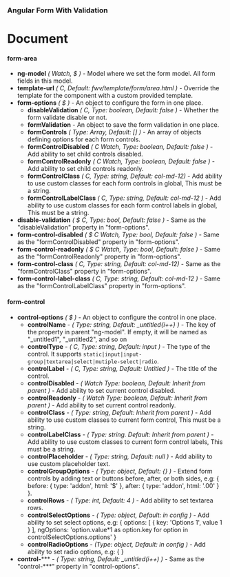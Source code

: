 ### Angular Form With Validation

# Document

#### form-area
* **ng-model** *( Watch, $ )* - Model where we set the form model. All form fields in this model. 
* **template-url** *( C, Default: fwv/template/form/area.html )* - Override the template for the component with a custom provided template.
* **form-options** *( $ )* - An object to configure the form in one place.
    * **disableValidation** *( C, Type: boolean, Default: false )* - Whether the form validate disable or not.
    * **formValidation** - An object to save the form validation in one place.
    * **formControls** *( Type: Array, Default: [] )* - An array of objects defining options for each form controls.
    * **formControlDisabled** *( C Watch, Type: boolean, Default: false )* - Add ability to set child controls disabled.
    * **formControlReadonly** *( C Watch, Type: boolean, Default: false )* - Add ability to set child controls readonly.
    * **formControlClass** *( C, Type: string, Default: col-md-12)* - Add ability to use custom classes for each form controls in global, This must be a string.
    * **formControlLabelClass** *( C, Type: string, Default: col-md-12 )* - Add ability to use custom classes for each form control labels in global, This must be a string.
* **disable-validation** *( $ C, Type: bool, Default: false )* - Same as the "disableValidation" property in "form-options".
* **form-control-disabled** *( $ C Watch, Type: bool, Default: false )* - Same as the "formControlDisabled" property in "form-options".
* **form-control-readonly** *( $ C Watch, Type: bool, Default: false )* - Same as the "formControlReadonly" property in "form-options".
* **form-control-class** *( C, Type: string, Default: col-md-12)* - Same as the "formControlClass" property in "form-options".
* **form-control-label-class** *( C, Type: string, Default: col-md-12 )* - Same as the "formControlLabelClass" property in "form-options".

#### form-control
* **control-options** *( $ )* - An object to configure the control in one place.
   * **controlName** - *( Type: string, Default: _untitled{i++} )* - The key of the property in parent "ng-model". If empty, it will be named as "_untitled1", "_untitled2", and so on
   * **controlType** - *( C, Type: string, Default: input )* - The type of the control. It supports `static|input|input-group|textarea|select|mutiple-select|radio`.
   * **controlLabel** - *( C, Type: string, Default: Untitled )* - The title of the control.
   * **controlDisabled** - *( Watch Type: boolean, Default: Inherit from parent )* - Add ability to set current control disabled.
   * **controlReadonly** - *( Watch Type: boolean, Default: Inherit from parent )* - Add ability to set current control readonly.
   * **controlClass** - *( Type: string, Default: Inherit from parent )* - Add ability to use custom classes to current form control, This must be a string.
   * **controlLabelClass** - *( Type: string. Default: Inherit from parent )* - Add ability to use custom classes to current form control labels, This must be a string.
   * **controlPlaceholder** - *( Type: string, Default: null )* - Add ability to use custom placeholder text.
   * **controlGroupOptions** - *( Type: object, Default: {} )* - Extend form controls by adding text or buttons before, after, or both sides, e.g: { before: { type: 'addon', html: '$' }, after: { type: 'addon', html: '.00' } }.
   * **controlRows** - *( Type: int, Default: 4 )* - Add ability to set textarea rows.
   * **controlSelectOptions** - *( Type: object, Default: in config )* - Add ability to set select options, e.g: { options: [ { key: 'Options 1', value 1 } ], ngOptions: 'option.value*1 as option.key for option in controlSelectOptions.options' }
   * **controlRadioOptions** - *(Type: object, Default: in config )* - Add ability to set radio options, e.g: {  }
* **control-***** - *( Type: string, Default: _untitled(i++) )* - Same as the "control-***" property in "control-options".
